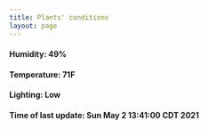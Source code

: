 ```yaml
---
title: Plants' conditions
layout: page
---
```



#### Humidity: 49%
#### Temperature: 71F
#### Lighting: Low
#### Time of last update: Sun May  2 13:41:00 CDT 2021

